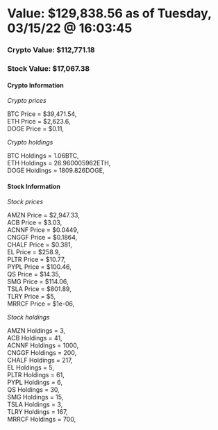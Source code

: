 # Value: $129,838.56 as of Tuesday, 03/15/22 @ 16:03:45 

### Crypto Value: $112,771.18

### Stock Value: $17,067.38

#### Crypto Information 
*Crypto prices* 

BTC Price = $39,471.54,  
ETH Price = $2,623.6,  
DOGE Price = $0.11,  


*Crypto holdings* 

BTC Holdings = 1.06BTC,  
ETH Holdings = 26.960005962ETH,  
DOGE Holdings = 1809.826DOGE,  


#### Stock Information 

*Stock prices* 

AMZN Price = $2,947.33,  
ACB Price = $3.03,  
ACNNF Price = $0.0449,  
CNGGF Price = $0.1864,  
CHALF Price = $0.381,  
EL Price = $258.9,  
PLTR Price = $10.77,  
PYPL Price = $100.46,  
QS Price = $14.35,  
SMG Price = $114.06,  
TSLA Price = $801.89,  
TLRY Price = $5,  
MRRCF Price = $1e-06,  


*Stock holdings* 

AMZN Holdings = 3,  
ACB Holdings = 41,  
ACNNF Holdings = 1000,  
CNGGF Holdings = 200,  
CHALF Holdings = 217,  
EL Holdings = 5,  
PLTR Holdings = 61,  
PYPL Holdings = 6,  
QS Holdings = 30,  
SMG Holdings = 15,  
TSLA Holdings = 3,  
TLRY Holdings = 167,  
MRRCF Holdings = 700,  


